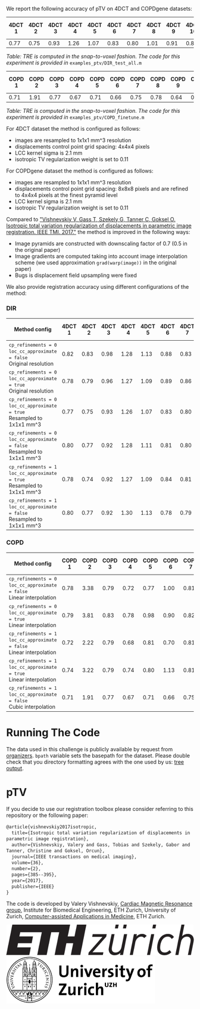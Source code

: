 We report the following accuracy of pTV on 4DCT and COPDgene datasets:

| 4DCT 1  | 4DCT 2  | 4DCT 3  | 4DCT 4  | 4DCT 5  | 4DCT 6  | 4DCT 7  | 4DCT 8  | 4DCT 9  | 4DCT 10  |**Mean TRE**|Mean Time (sec.)|
|---------|---------|---------|---------|---------|---------|---------|---------|---------|---------|----------|---------|
|0.77|0.75|0.93|1.26|1.07|0.83|0.80|1.01|0.91|0.84|**0.92**|130|
*Table: TRE is computed in the snap-to-voxel fashion. The code for this experiment is provided in* `examples_ptv/DIR_test_all.m`


| COPD 1  | COPD 2  | COPD 3  | COPD 4  | COPD 5  | COPD 6  | COPD 7  | COPD 8  | COPD 9  | COPD 10  |**Mean TRE**|Mean Time (sec.)|
|---------|---------|---------|---------|---------|---------|---------|---------|---------|---------|----------|---------|
|0.71|1.91|0.77|0.67|0.71|0.66|0.75|0.78|0.64|0.85|**0.8461**|442|
*Table: TRE is computed in the snap-to-voxel fashion. The code for this experiment is provided in* `examples_ptv/COPD_finetune.m`

For 4DCT dataset the method is configured as follows:
* images are resampled to 1x1x1 mm^3 resolution
* displacements control point grid spacing: 4x4x4 pixels
* LCC kernel sigma is 2.1 mm
* isotropic TV regularization weight is set to 0.11

For COPDgene dataset the method is configured as follows:
* images are resampled to 1x1x1 mm^3 resolution
* displacements control point grid spacing: 8x8x8 pixels and are refined to 4x4x4 pixels at the finest pyramid level
* LCC kernel sigma is 2.1 mm
* isotropic TV regularization weight is set to 0.11

Compared to ["Vishnevskiy V, Gass T, Szekely G, Tanner C, Goksel O. Isotropic total variation regularization of displacements in parametric image registration. IEEE TMI. 2017."](http://ieeexplore.ieee.org/abstract/document/7570266/)
the method is improved in the following ways:
* Image pyramids are constructed with downscaling factor of 0.7 (0.5 in the original paper)
* Image gradients are computed taking into account image interpolation scheme (we used approximation `grad(warp(image))` in the original paper)
* Bugs is displacement field upsampling were fixed

We also provide registration accuracy using different configurations of the method:
### DIR

| Method config        | 4DCT 1  | 4DCT 2  | 4DCT 3  | 4DCT 4  | 4DCT 5  | 4DCT 6  | 4DCT 7  | 4DCT 8  | 4DCT 9  | 4DCT 10  |**Mean TRE**|Mean Time (sec.)|
|----------------------|---------|---------|---------|---------|---------|---------|---------|---------|---------|---------|----------|---------|
|`cp_refinements = 0`<br/>`loc_cc_approximate = false`<br/>Original resolution |0.82|0.83|0.98|1.28|1.13|0.88|0.83|1.05|0.95|0.87|**0.96**|72|
|`cp_refinements = 0`<br/>`loc_cc_approximate = true`<br/>Original resolution |0.78|0.79|0.96|1.27|1.09|0.89|0.86|1.07|0.94|0.93|**0.96**|57|
|`cp_refinements = 0`<br/>`loc_cc_approximate = true`<br/>Resampled to 1x1x1 mm^3 |0.77|0.75|0.93|1.26|1.07|0.83|0.80|1.01|0.91|0.84|**0.92**|130|
|`cp_refinements = 0`<br/>`loc_cc_approximate = false`<br/>Resampled to 1x1x1 mm^3 |0.80|0.77|0.92|1.28|1.11|0.81|0.80|1.12|0.90|0.79|**0.93**|188|
|`cp_refinements = 1`<br/>`loc_cc_approximate = true`<br/>Resampled to 1x1x1 mm^3 |0.78|0.74|0.92|1.27|1.09|0.84|0.81|0.99|0.92|0.85|**0.92**|178|
|`cp_refinements = 1`<br/>`loc_cc_approximate = false`<br/>Resampled to 1x1x1 mm^3 |0.80|0.77|0.92|1.30|1.13|0.78|0.79|1.00|0.91|0.82|**0.92**|300|

### COPD

| Method config        | COPD 1  | COPD 2  | COPD 3  | COPD 4  | COPD 5  | COPD 6  | COPD 7  | COPD 8  | COPD 9  | COPD 10  |**Mean TRE**|Mean Time (sec.)|
|----------------------|---------|---------|---------|---------|---------|---------|---------|---------|---------|---------|----------|---------|
|`cp_refinements = 0`<br/>`loc_cc_approximate = false`<br/> Linear interpolation |0.78|3.38|0.79|0.72|0.77|1.00|0.81|1.19|0.67|0.86|**1.09**|224|
|`cp_refinements = 0`<br/>`loc_cc_approximate = true`<br/> Linear interpolation |0.79|3.81|0.83|0.78|0.98|0.90|0.82|1.02|0.72|1.07|**1.17**|186|
|`cp_refinements = 1`<br/>`loc_cc_approximate = false`<br/> Linear interpolation |0.72|2.22|0.79|0.68|0.81|0.70|0.81|0.83|0.64|0.86|**0.91**|359|
|`cp_refinements = 1`<br/>`loc_cc_approximate = true`<br/> Linear interpolation |0.74|3.22|0.79|0.74|0.80|1.13|0.81|0.85|0.66|0.92|**1.07**|275|
|`cp_refinements = 1`<br/>`loc_cc_approximate = false`<br/> Cubic interpolation |0.71|1.91|0.77|0.67|0.71|0.66|0.75|0.78|0.64|0.85|**0.8461**|442|


# Running The Code
The data used in this challenge is publicly available by request from [organizers](https://www.dir-lab.com/ReferenceData.html).
`bpath` variable sets the basepath for the dataset. 
Please double check that you directory formatting agrees with the one used by us: [tree output](DIRfiletree.md).

# pTV
If you decide to use our registration toolbox please consider referring to this repository or the following paper:
```
@article{vishnevskiy2017isotropic,
  title={Isotropic total variation regularization of displacements in parametric image registration},
  author={Vishnevskiy, Valery and Gass, Tobias and Szekely, Gabor and Tanner, Christine and Goksel, Orcun},
  journal={IEEE transactions on medical imaging},
  volume={36},
  number={2},
  pages={385--395},
  year={2017},
  publisher={IEEE}
}
```

The code is developed by Valery Vishnevskiy, [Cardiac Magnetic Resonance group](http://www.cmr.ethz.ch/), Institute for Biomedical Engineering, ETH Zurich, University of Zurich,
[Computer-assisted Applications in Medicine](https://www.caim.ee.ethz.ch/), ETH Zurich.

![ETHZurich](imgs/ethzurich_logo.png)
![ETHZurich](imgs/uzh.png)


